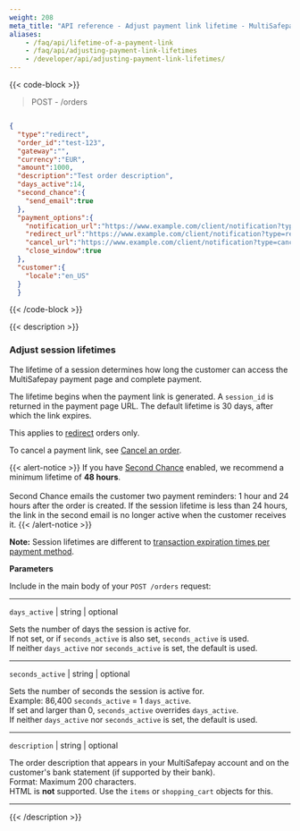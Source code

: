 ```yaml
---
weight: 208
meta_title: "API reference - Adjust payment link lifetime - MultiSafepay Docs"
aliases: 
    - /faq/api/lifetime-of-a-payment-link
    - /faq/api/adjusting-payment-link-lifetimes
    - /developer/api/adjusting-payment-link-lifetimes/
---
```

{{< code-block >}}
> POST - /orders

```json 

{
  "type":"redirect",
  "order_id":"test-123",
  "gateway":"",
  "currency":"EUR",
  "amount":1000,
  "description":"Test order description",
  "days_active":14,
  "second_chance":{
    "send_email":true
  },
  "payment_options":{
    "notification_url":"https://www.example.com/client/notification?type=notification",
    "redirect_url":"https://www.example.com/client/notification?type=redirect",
    "cancel_url":"https://www.example.com/client/notification?type=cancel",
    "close_window":true
  },
  "customer":{
    "locale":"en_US"
  }
  }
```
{{< /code-block >}}

{{< description >}}
### Adjust session lifetimes

The lifetime of a session determines how long the customer can access the MultiSafepay payment page and complete payment. 

The lifetime begins when the payment link is generated. A `session_id` is returned in the payment page URL. The default lifetime is 30 days, after which the link expires.

This applies to [redirect](/developer/api/difference-between-direct-and-redirect/) orders only.  

To cancel a payment link, see [Cancel an order](/api/#cancel-an-order).

{{< alert-notice >}} If you have [Second Chance](/features/second-chance/) enabled, we recommend a minimum lifetime of **48&nbsp;hours**.   
&nbsp;  
Second Chance emails the customer two payment reminders: 1 hour and 24 hours after the order is created. If the session lifetime is less than 24 hours, the link in the second email is no longer active when the customer receives it. {{< /alert-notice >}}

**Note:** Session lifetimes are different to [transaction expiration times per payment method](/developer/transaction-expiration/). 

**Parameters**

Include in the main body of your `POST /orders` request:

----------------

`days_active` | string | optional

Sets the number of days the session is active for.  
If not set, or if `seconds_active` is also set, `seconds_active` is used.  
If neither `days_active` nor `seconds_active` is set, the default is used.  

----------------
`seconds_active` | string | optional

Sets the number of seconds the session is active for.  
Example: 86,400 `seconds_active` = 1 `days_active`.  
If set and larger than 0, `seconds_active` overrides `days_active`.  
If neither `days_active` nor `seconds_active` is set, the default is used.  

----------------
`description` | string | optional

The order description that appears in your MultiSafepay account and on the customer's bank statement (if supported by their bank).  
Format: Maximum 200 characters.  
HTML is **not** supported. Use the `items` or `shopping_cart` objects for this.

----------------

{{< /description >}}
